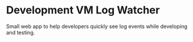Development VM Log Watcher
==========================

Small web app to help developers quickly see log events while developing
and testing.
